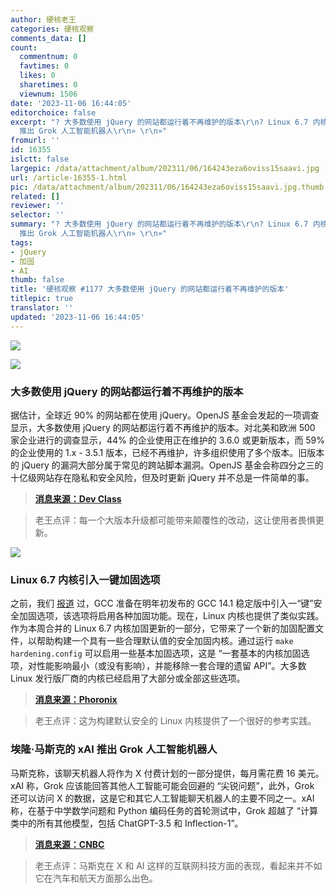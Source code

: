 ```yaml
---
author: 硬核老王
categories: 硬核观察
comments_data: []
count:
  commentnum: 0
  favtimes: 0
  likes: 0
  sharetimes: 0
  viewnum: 1506
date: '2023-11-06 16:44:05'
editorchoice: false
excerpt: "? 大多数使用 jQuery 的网站都运行着不再维护的版本\r\n? Linux 6.7 内核引入一键加固选项\r\n? 埃隆·马斯克的 xAI
  推出 Grok 人工智能机器人\r\n» \r\n»"
fromurl: ''
id: 16355
islctt: false
largepic: /data/attachment/album/202311/06/164243eza6oviss15saavi.jpg
url: /article-16355-1.html
pic: /data/attachment/album/202311/06/164243eza6oviss15saavi.jpg.thumb.jpg
related: []
reviewer: ''
selector: ''
summary: "? 大多数使用 jQuery 的网站都运行着不再维护的版本\r\n? Linux 6.7 内核引入一键加固选项\r\n? 埃隆·马斯克的 xAI
  推出 Grok 人工智能机器人\r\n» \r\n»"
tags:
- jQuery
- 加固
- AI
thumb: false
title: '硬核观察 #1177 大多数使用 jQuery 的网站都运行着不再维护的版本'
titlepic: true
translator: ''
updated: '2023-11-06 16:44:05'
---
```


![](/data/attachment/album/202311/06/164243eza6oviss15saavi.jpg)


![](/data/attachment/album/202311/06/164316gi0iyyynf53xzlhn.png)


### 大多数使用 jQuery 的网站都运行着不再维护的版本


据估计，全球近 90% 的网站都在使用 jQuery。OpenJS 基金会发起的一项调查显示，大多数使用 jQuery 的网站都运行着不再维护的版本。对北美和欧洲 500 家企业进行的调查显示，44% 的企业使用正在维护的 3.6.0 或更新版本，而 59% 的企业使用的 1.x - 3.5.1 版本，已经不再维护，许多组织使用了多个版本。旧版本的 jQuery 的漏洞大部分属于常见的跨站脚本漏洞。OpenJS 基金会称四分之三的十亿级网站存在隐私和安全风险，但及时更新 jQuery 并不总是一件简单的事。



> 
> **[消息来源：Dev Class](https://devclass.com/2023/11/02/jquery-survey-shows-majority-using-unmaintained-versions-but-upgrading-might-not-be-easy/)**
> 
> 
> 



> 
> 老王点评：每一个大版本升级都可能带来颠覆性的改动，这让使用者畏惧更新。
> 
> 
> 


![](/data/attachment/album/202311/06/164332eslgogo2gwns4l8h.png)


### Linux 6.7 内核引入一键加固选项


之前，我们 [报道](/article-16197-1.html) 过，GCC 准备在明年初发布的 GCC 14.1 稳定版中引入一“键”安全加固选项，该选项将启用各种加固功能。现在，Linux 内核也提供了类似实践。作为本周合并的 Linux 6.7 内核加固更新的一部分，它带来了一个新的加固配置文件，以帮助构建一个具有一些合理默认值的安全加固内核。通过运行 `make hardening.config` 可以启用一些基本加固选项，这是 “一套基本的内核加固选项，对性能影响最小（或没有影响），并能移除一套合理的遗留 API”。大多数 Linux 发行版厂商的内核已经启用了大部分或全部这些选项。



> 
> **[消息来源：Phoronix](https://www.phoronix.com/news/Linux-6.7-Hardening)**
> 
> 
> 



> 
> 老王点评：这为构建默认安全的 Linux 内核提供了一个很好的参考实践。
> 
> 
> 


### 


### 埃隆·马斯克的 xAI 推出 Grok 人工智能机器人


马斯克称，该聊天机器人将作为 X 付费计划的一部分提供，每月需花费 16 美元。xAI 称，Grok 应该能回答其他人工智能可能会回避的 “尖锐问题”，此外，Grok 还可以访问 X 的数据，这是它和其它人工智能聊天机器人的主要不同之一。xAI 称，在基于中学数学问题和 Python 编码任务的首轮测试中，Grok 超越了 “计算类中的所有其他模型，包括 ChatGPT-3.5 和 Inflection-1”。



> 
> **[消息来源：CNBC](https://www.cnbc.com/2023/11/05/elon-musk-debuts-grok-ai-bot-to-rival-chatgpt-others-.html)**
> 
> 
> 



> 
> 老王点评：马斯克在 X 和 AI 这样的互联网科技方面的表现，看起来并不如它在汽车和航天方面那么出色。
> 
> 
>